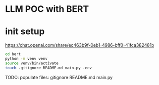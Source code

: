 # LLM POC with BERT

# init setup
https://chat.openai.com/share/ec463b9f-0eb1-4986-bff0-41fca382481b



```bash
cd bert
python -m venv venv
source venv/bin/activate
touch .gitignore README.md main.py .env
```

TODO: populate files: gitignore README.md main.py


